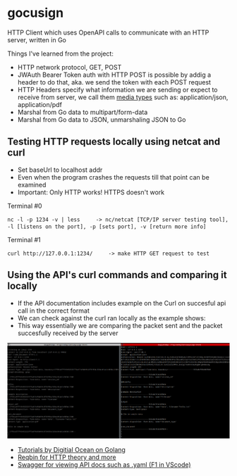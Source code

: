 # gocusign
HTTP Client which uses OpenAPI calls to communicate with an HTTP server, written in Go

Things I've learned from the project:
- HTTP network protocol, GET, POST
- JWAuth Bearer Token auth with HTTP POST is possible by addig a header to do that, aka. we send the token with each POST request
- HTTP Headers specify what information we are sending or expect to receive from server, we call them [media types](https://www.iana.org/assignments/media-types/media-types.xhtml#application) such as: application/json, application/pdf
- Marshal from Go data to multipart/form-data
- Marshal from Go data to JSON, unmarshaling JSON to Go

## Testing HTTP requests locally using netcat and curl
- Set baseUrl to localhost addr
- Even when the program crashes the requests till that point can be examined
- Important: Only HTTP works! HTTPS doesn't work

Terminal #0
```
nc -l -p 1234 -v | less     -> nc/netcat [TCP/IP server testing tool], -l [listens on the port], -p [sets port], -v [return more info]
```
Terminal #1
```
curl http://127.0.0.1:1234/     -> make HTTP GET request to test
```

## Using the API's curl commands and comparing it locally
- If the API documentation includes example on the Curl on succesful api call in the correct format
- We can check against the curl ran locally as the example shows:
- This way essentially we are comparing the packet sent and the packet succesfully received by the server

![image](demo/curl_comparision.png)


- [Tutorials by Digitial Ocean on Golang](https://www.digitalocean.com/community/tutorials/how-to-use-json-in-go)
- [Reqbin for HTTP theory and more](https://reqbin.com/)
- [Swagger for viewing API docs such as .yaml (F1 in VScode)](https://swagger.io/)
